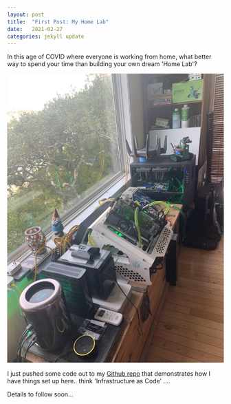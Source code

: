 ```yaml
---
layout: post
title:  "First Post: My Home Lab"
date:   2021-02-27 
categories: jekyll update
---
```

In this age of COVID where everyone is working from home, what better way to spend your time than building your own dream 'Home Lab'?

![The Nerd Cave](/assets/images/mlabs.jpg)

I just pushed some code out to my [Github repo](https://github.com/miramar-labs/terraform-k8s) that demonstrates how I have things set up here.. think 'Infrastructure as Code' ....

Details to follow soon...

